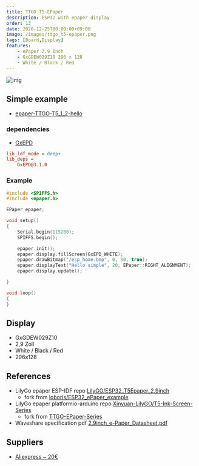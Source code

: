```yaml
---
title: TTGO T5-EPaper
description: ESP32 with epaper display
order: 13
date: 2020-12-25T00:00:00+09:00
image: /images/ttgo_t5-epaper.png
tags: [Board,Display]
features:
    - ePaper 2.9 Inch
    - GxGDEW029Z10 296 x 128
    - White / Black / Red
---
```


![img](/images/ttgo_t5-epaper.png)

## Simple example
* [epaper-TTGO-T5_1_2-hello](https://github.com/ESP32Home/epaper-TTGO-T5_1_2-hello)

### dependencies
* [GxEPD](https://github.com/ZinggJM/GxEPD)

```ini
lib_ldf_mode = deep+
lib_deps =
    GxEPD@3.1.0
```

### Example
```c++
#include <SPIFFS.h>
#include <epaper.h>

EPaper epaper;

void setup()
{
    Serial.begin(115200);
    SPIFFS.begin();

    epaper.init();
    epaper.display.fillScreen(GxEPD_WHITE);
    epaper.drawBitmap("/esp_home.bmp", 0, 50, true);
    epaper.displayText("Hello simple", 20, EPaper::RIGHT_ALIGNMENT);
    epaper.display.update();

}

void loop()
{
}
```
## Display
* GxGDEW029Z10
* 2,9 Zoll
* White / Black / Red
* 296x128

## References
* LilyGo epaper ESP-IDF repo [LilyGO/ESP32_T5Epaper_2.9inch](https://github.com/LilyGO/ESP32_T5Epaper_2.9inch)
    * fork from [loboris/ESP32_ePaper_example](https://github.com/loboris/ESP32_ePaper_example) 
* LilyGo epaper platformio-arduino repo [Xinyuan-LilyGO/T5-Ink-Screen-Series](https://github.com/Xinyuan-LilyGO/T5-Ink-Screen-Series)
    * fork from [TTGO-EPaper-Series](https://github.com/lewisxhe/TTGO-EPaper-Series)
* Waveshare specification pdf [2.9inch_e-Paper_Datasheet.pdf](https://github.com/LilyGO/ESP32_T5Epaper_2.9inch/blob/master/Documents/2.9inch_e-Paper_Datasheet.pdf)
## Suppliers
* [Aliexpress ~ 20€](https://de.aliexpress.com/item/32854552241.html?spm=a2g0s.9042311.0.0.27424c4djfgWXd)
